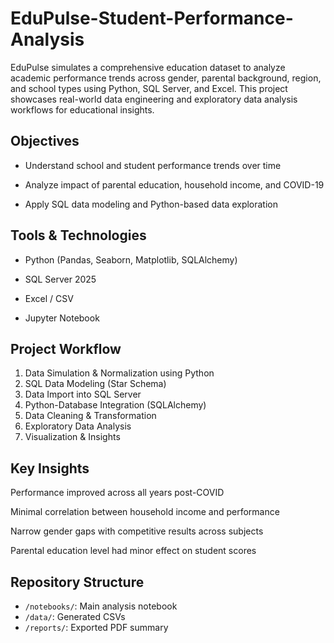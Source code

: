 # EduPulse-Student-Performance-Analysis
EduPulse simulates a comprehensive education dataset to analyze academic performance trends across gender, parental background, region, and school types using Python, SQL Server, and Excel.  This project showcases real-world data engineering and exploratory data analysis workflows for educational insights.

## Objectives
* Understand school and student performance trends over time

* Analyze impact of parental education, household income, and COVID-19

* Apply SQL data modeling and Python-based data exploration

## Tools & Technologies
* Python (Pandas, Seaborn, Matplotlib, SQLAlchemy)

* SQL Server 2025

* Excel / CSV

* Jupyter Notebook

## Project Workflow
1. Data Simulation & Normalization using Python
2. SQL Data Modeling (Star Schema)
3. Data Import into SQL Server
4. Python-Database Integration (SQLAlchemy)
5. Data Cleaning & Transformation
6. Exploratory Data Analysis
7. Visualization & Insights
## Key Insights
Performance improved across all years post-COVID

Minimal correlation between household income and performance

Narrow gender gaps with competitive results across subjects

Parental education level had minor effect on student scores
## Repository Structure
- `/notebooks/`: Main analysis notebook
- `/data/`: Generated CSVs
- `/reports/`: Exported PDF summary
